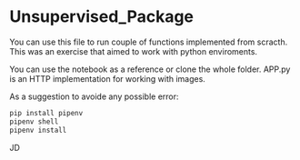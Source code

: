 # Unsupervised_Package

You can use this file to run couple of functions implemented from scracth. This was an exercise that aimed to work with python enviroments.

You can use the notebook as a reference or clone the whole folder.
APP.py is an HTTP implementation for working with images.

As a suggestion to avoide any possible error:

```sh
pip install pipenv
pipenv shell
pipenv install
```

JD
